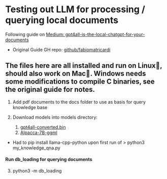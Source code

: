# Testing out LLM for processing / querying local documents
Following guide on [Medium: gpt4all-is-the-local-chatgpt-for-your-documents](https://artificialcorner.com/gpt4all-is-the-local-chatgpt-for-your-documents-and-it-is-free-df1016bc335)
- Original Guide GH repo: [github/fabiomatricardi](https://github.com/fabiomatricardi/GPT4All_Medium)

## The files here are all installed and run on Linux:penguin:, should also work on Mac:green_apple:. Windows needs some modifications to compile C binaries, see the original guide for notes.
1. Add pdf documents to the docs folder to use as basis for query knowledge base

2. Download models into models directory:
   1. [gpt4all-converted.bin](https://huggingface.co/mrgaang/aira/blob/main/gpt4all-converted.bin)
   2. [Alpacca-7B-ggml](https://huggingface.co/Pi3141/alpaca-native-7B-ggml/tree/397e872bf4c83f4c642317a5bf65ce84a105786e)

- Had to pip install llama-cpp-python upon first run of > python3 my_knowledge_qna.py

#### Run db_loading for querying documents
3. python3 -m db_loading